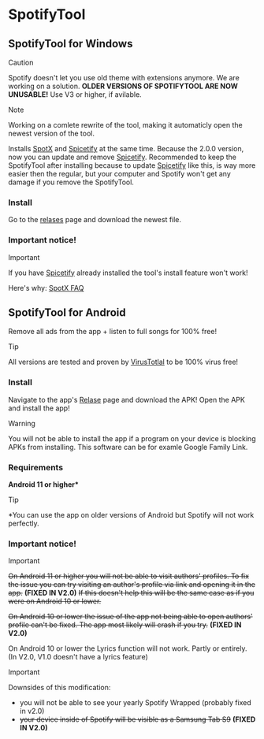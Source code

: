 # SpotifyTool

## SpotifyTool for Windows
> [!CAUTION]
> Spotify doesn't let you use old theme with extensions anymore. We are working on a solution.
>  **OLDER VERSIONS OF SPOTIFYTOOL ARE NOW UNUSABLE!** Use V3 or higher, if avilable.

> [!NOTE]  
> Working on a comlete rewrite of the tool, making it automaticly open the newest version of the tool.

Installs [SpotX](https://github.com/SpotX-Official/SpotX) and [Spicetify](https://spicetify.app/) at the same time.
Because the 2.0.0 version, now you can update and remove [Spicetify](https://spicetify.app/).
Recommended to keep the SpotifyTool after installing because to update [Spicetify](https://spicetify.app/) like this, is way more easier then the regular, but your computer and Spotify won't get any damage if you remove the SpotifyTool.

### Install
Go to the [relases](https://github.com/Balint2201/SpotifyTool/releases/) page and download the newest file.

### Important notice!
> [!IMPORTANT]
> If you have [Spicetify](https://spicetify.app/) already installed the tool's install feature won't work!
> 
> Here's why: [SpotX FAQ](https://telegra.ph/SpotX-FAQ-09-19)

## SpotifyTool for Android
Remove all ads from the app + listen to full songs for 100% free!
> [!TIP]
> All versions are tested and proven by [VirusTotlal](https://virustotal.com/) to be 100% virus free!

### Install
Navigate to the app's [Relase](https://github.com/Balint2201/SpotifyTool/releases/tag/Android-v.2.0.0) page and download the APK!
Open the APK and install the app!

> [!WARNING]  
> You will not be able to install the app if a program on your device is blocking APKs from installing. This software can be for examle Google Family Link.

### Requirements
**Android 11 or higher\***
> [!TIP]
> *You can use the app on older versions of Android but Spotify will not work perfectly.

### Important notice!
> [!IMPORTANT]
> ~~On Android 11 or higher you will not be able to visit authors' profiles. To fix the issue you can try visiting an author's profile via link and opening it in the app.~~ **(FIXED IN V2.0)**
> ~~If this doesn't help this will be the same case as if you were on Android 10 or lower.~~
> 
> ~~On Android 10 or lower the issue of the app not being able to open authors' profile can't be fixed. The app most likely will crash if you try.~~ **(FIXED IN V2.0)**
>
> On Android 10 or lower the Lyrics function will not work. Partly or entirely. (In V2.0, V1.0 doesn't have a lyrics feature)

> [!IMPORTANT]
> Downsides of this modification:
> - you will not be able to see your yearly Spotify Wrapped (probably fixed in v2.0)
> - ~~your device inside of Spotify will be visible as a Samsung Tab S9~~ **(FIXED IN V2.0)**
